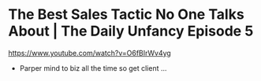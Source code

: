 
# The Best Sales Tactic No One Talks About | The Daily Unfancy Episode 5

https://www.youtube.com/watch?v=O6fBIrWv4yg

- Parper mind to biz all the time so get client ...

